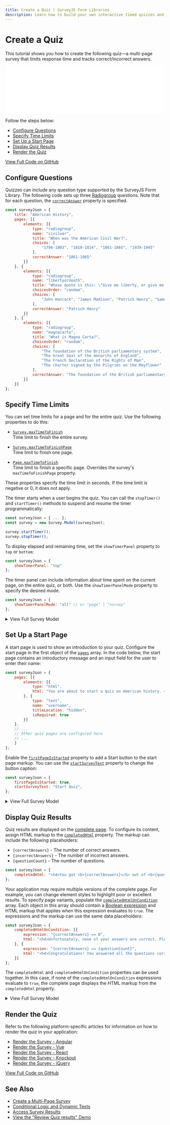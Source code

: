 ```yaml
---
title: Create a Quiz | SurveyJS Form Libraries
description: Learn how to build your own interactive timed quizzes and tests with SurveyJS. A step-by-step tutorial plus access to the full demo source code.
---
```

# Create a Quiz

This tutorial shows you how to create the following quiz&mdash;a multi-page survey that limits response time and tracks correct/incorrect answers. 

<iframe src="/proxy/github/code-examples/quiz/jquery/index.html"
    style="width:100%; border:0; border-radius: 4px; overflow:hidden;"
></iframe>

Follow the steps below:

- [Configure Questions](#configure-questions)
- [Specify Time Limits](#specify-time-limits)
- [Set Up a Start Page](#set-up-a-start-page)
- [Display Quiz Results](#display-quiz-results)
- [Render the Quiz](#render-the-quiz)

[View Full Code on GitHub](https://github.com/surveyjs/code-examples/tree/main/quiz/ (linkStyle))

## Configure Questions

Quizzes can include any question type supported by the SurveyJS Form Library. The following code sets up three [Radiogroup](https://surveyjs.io/Documentation/Library?id=questionradiogroupmodel) questions. Note that for each question, the [`correctAnswer`](https://surveyjs.io/Documentation/Library?id=Question#correctAnswer) property is specified.

```js
const surveyJson = {
    title: "American History",
    pages: [{
        elements: [{
            type: "radiogroup",
            name: "civilwar",
            title: "When was the American Civil War?",
            choices: [
                "1796-1803", "1810-1814", "1861-1865", "1939-1945"
            ],
            correctAnswer: "1861-1865"
        }]
    }, {
        elements: [{
            type: "radiogroup",
            name: "libertyordeath",
            title: "Whose quote is this: \"Give me liberty, or give me death\"?",
            choicesOrder: "random",
            choices: [
                "John Hancock", "James Madison", "Patrick Henry", "Samuel Adams"
            ],
            correctAnswer: "Patrick Henry"
        }]
    }, {
        elements: [{
            type: "radiogroup",
            name: "magnacarta",
            title: "What is Magna Carta?",
            choicesOrder: "random",
            choices: [
                "The foundation of the British parliamentary system",
                "The Great Seal of the monarchs of England",
                "The French Declaration of the Rights of Man",
                "The charter signed by the Pilgrims on the Mayflower"
            ],
            correctAnswer: "The foundation of the British parliamentary system"
        }]
    }]
};
```

## Specify Time Limits

You can set time limits for a page and for the entire quiz. Use the following properties to do this:

- [`Survey.maxTimeToFinish`](https://surveyjs.io/Documentation/Library?id=surveymodel#maxTimeToFinish)      
Time limit to finish the entire survey.

- [`Survey.maxTimeToFinishPage`](https://surveyjs.io/Documentation/Library?id=surveymodel#maxTimeToFinishPage)      
Time limit to finish one page.

- [`Page.maxTimeToFinish`](https://surveyjs.io/Documentation/Library?id=pagemodel#maxTimeToFinish)        
Time limit to finish a specific page. Overrides the survey's `maxTimeToFinishPage` property.

These properties specify the time limit in seconds. If the time limit is negative or 0, it does not apply.

The timer starts when a user begins the quiz. You can call the `stopTimer()` and `startTimer()` methods to suspend and resume the timer programmatically:

```js
const surveyJson = { ... };
const survey = new Survey.Model(surveyJson);

survey.startTimer();
survey.stopTimer();
```

To display elapsed and remaining time, set the `showTimerPanel` property to `top` or `bottom`:

```js
const surveyJson = {
    showTimerPanel: "top"
};
```

The timer panel can include information about time spent on the current page, on the entire quiz, or both. Use the `showTimerPanelMode` property to specify the desired mode:

```js
const surveyJson = {
    showTimerPanelMode: "all" // or "page" | "survey"
};
```

<details>
  <summary>View Full Survey Model</summary>

```js
const surveyJson = {
    title: "American History",
    showProgressBar: "bottom",
    showTimerPanel: "top",
    maxTimeToFinishPage: 10,
    maxTimeToFinish: 25,
    pages: [{
        elements: [{
            type: "radiogroup",
            name: "civilwar",
            title: "When was the American Civil War?",
            choices: [
                "1796-1803", "1810-1814", "1861-1865", "1939-1945"
            ],
            correctAnswer: "1861-1865"
        }]
    }, {
        elements: [{
            type: "radiogroup",
            name: "libertyordeath",
            title: "Whose quote is this: \"Give me liberty, or give me death\"?",
            choicesOrder: "random",
            choices: [
                "John Hancock", "James Madison", "Patrick Henry", "Samuel Adams"
            ],
            correctAnswer: "Patrick Henry"
        }]
    }, {
        elements: [{
            type: "radiogroup",
            name: "magnacarta",
            title: "What is Magna Carta?",
            choicesOrder: "random",
            choices: [
                "The foundation of the British parliamentary system",
                "The Great Seal of the monarchs of England",
                "The French Declaration of the Rights of Man",
                "The charter signed by the Pilgrims on the Mayflower"
            ],
            correctAnswer: "The foundation of the British parliamentary system"
        }]
    }]
};
```
</details>

## Set Up a Start Page

A start page is used to show an introduction to your quiz. Configure the start page in the first object of the [`pages`](https://surveyjs.io/Documentation/Library?id=surveymodel#pages) array. In the code below, the start page contains an introductory message and an input field for the user to enter their name:

```js
const surveyJson = {
    pages: [{
        elements: [{
            type: "html",
            html: "You are about to start a quiz on American history. <br>You will have 10 seconds for every question and 25 seconds to end the quiz.<br>Enter your name below and click <b>Start Quiz</b> to begin."
        }, {
            type: "text",
            name: "username",
            titleLocation: "hidden",
            isRequired: true
        }]
    },
    // ...
    // Other quiz pages are configured here
    // ...
    ]
};
```

Enable the [`firstPageIsStarted`](https://surveyjs.io/Documentation/Library?id=surveymodel#firstPageIsStarted) property to add a Start button to the start page markup. You can use the [`startSurveyText`](https://surveyjs.io/Documentation/Library?id=surveymodel#startSurveyText) property to change the button caption:

```js
const surveyJson = {
    firstPageIsStarted: true,
    startSurveyText: "Start Quiz",
};
```

<details>
  <summary>View Full Survey Model</summary>

```js
const surveyJson = {
    title: "American History",
    showProgressBar: "bottom",
    showTimerPanel: "top",
    maxTimeToFinishPage: 10,
    maxTimeToFinish: 25,
    firstPageIsStarted: true,
    startSurveyText: "Start Quiz",
    pages: [{
        elements: [{
            type: "html",
            html: "You are about to start a quiz on American history. <br>You will have 10 seconds for every question and 25 seconds to end the quiz.<br>Enter your name below and click <b>Start Quiz</b> to begin."
        }, {
            type: "text",
            name: "username",
            titleLocation: "hidden",
            isRequired: true
        }]
    }, {
        elements: [{
            type: "radiogroup",
            name: "civilwar",
            title: "When was the American Civil War?",
            choices: [
                "1796-1803", "1810-1814", "1861-1865", "1939-1945"
            ],
            correctAnswer: "1861-1865"
        }]
    }, {
        elements: [{
            type: "radiogroup",
            name: "libertyordeath",
            title: "Whose quote is this: \"Give me liberty, or give me death\"?",
            choicesOrder: "random",
            choices: [
                "John Hancock", "James Madison", "Patrick Henry", "Samuel Adams"
            ],
            correctAnswer: "Patrick Henry"
        }]
    }, {
        elements: [{
            type: "radiogroup",
            name: "magnacarta",
            title: "What is Magna Carta?",
            choicesOrder: "random",
            choices: [
                "The foundation of the British parliamentary system",
                "The Great Seal of the monarchs of England",
                "The French Declaration of the Rights of Man",
                "The charter signed by the Pilgrims on the Mayflower"
            ],
            correctAnswer: "The foundation of the British parliamentary system"
        }]
    }]
};
```
</details>

## Display Quiz Results

Quiz results are displayed on the [complete page](https://surveyjs.io/Documentation/Library?id=design-survey-create-a-multi-page-survey#complete-page). To configure its content, assign HTML markup to the [`completedHtml`](https://surveyjs.io/Documentation/Library?id=surveymodel#completedHtml) property. The markup can include the following placeholders:

- `{correctAnswers}` - The number of correct answers.
- `{incorrectAnswers}` - The number of incorrect answers.
- `{questionCount}` - The number of questions.

```js
const surveyJson = {
    completedHtml: "<h4>You got <b>{correctAnswers}</b> out of <b>{questionCount}</b> correct answers.</h4>",
};
```

Your application may require multiple versions of the complete page. For example, you can change element styles to highlight poor or excellent results. To specify page variants, populate the [`completedHtmlOnCondition`](https://surveyjs.io/Documentation/Library?id=surveymodel#completedHtmlOnCondition) array. Each object in this array should contain a [Boolean expression](https://surveyjs.io/Documentation/Library?id=design-survey-conditional-display#boolean-expressions) and HTML markup that applies when this expression evaluates to `true`. The expressions and the markup can use the same data placeholders:

```js
const surveyJson = {
    completedHtmlOnCondition: [{
        expression: "{correctAnswers} == 0",
        html: "<h4>Unfortunately, none of your answers are correct. Please try again.</h4>"
    }, {
        expression: "{correctAnswers} == {questionCount}",
        html: "<h4>Congratulations! You answered all the questions correctly!</h4>"
    }]
};
```

The `completedHtml` and `completedHtmlOnCondition` properties can be used together. In this case, if none of the `completedHtmlOnCondition` expressions evaluate to `true`, the complete page displays the HTML markup from the `completedHtml` property.

<details>
  <summary>View Full Survey Model</summary>

```js
const surveyJson = {
    title: "American History",
    showProgressBar: "bottom",
    showTimerPanel: "top",
    maxTimeToFinishPage: 10,
    maxTimeToFinish: 25,
    firstPageIsStarted: true,
    startSurveyText: "Start Quiz",
    pages: [{
        elements: [{
            type: "html",
            html: "You are about to start a quiz on American history. <br>You will have 10 seconds for every question and 25 seconds to end the quiz.<br>Enter your name below and click <b>Start Quiz</b> to begin."
        }, {
            type: "text",
            name: "username",
            titleLocation: "hidden",
            isRequired: true
        }]
    }, {
        elements: [{
            type: "radiogroup",
            name: "civilwar",
            title: "When was the American Civil War?",
            choices: [
                "1796-1803", "1810-1814", "1861-1865", "1939-1945"
            ],
            correctAnswer: "1861-1865"
        }]
    }, {
        elements: [{
            type: "radiogroup",
            name: "libertyordeath",
            title: "Whose quote is this: \"Give me liberty, or give me death\"?",
            choicesOrder: "random",
            choices: [
                "John Hancock", "James Madison", "Patrick Henry", "Samuel Adams"
            ],
            correctAnswer: "Patrick Henry"
        }]
    }, {
        elements: [{
            type: "radiogroup",
            name: "magnacarta",
            title: "What is Magna Carta?",
            choicesOrder: "random",
            choices: [
                "The foundation of the British parliamentary system",
                "The Great Seal of the monarchs of England",
                "The French Declaration of the Rights of Man",
                "The charter signed by the Pilgrims on the Mayflower"
            ],
            correctAnswer: "The foundation of the British parliamentary system"
        }]
    }],
    completedHtml: "<h4>You got <b>{correctAnswers}</b> out of <b>{questionCount}</b> correct answers.</h4>",
    completedHtmlOnCondition: [{
        expression: "{correctAnswers} == 0",
        html: "<h4>Unfortunately, none of your answers are correct. Please try again.</h4>"
    }, {
        expression: "{correctAnswers} == {questionCount}",
        html: "<h4>Congratulations! You answered all the questions correctly!</h4>"
    }]
};
```
</details>

## Render the Quiz

Refer to the following platform-specific articles for information on how to render the quiz in your application:

- [Render the Survey - Angular](https://surveyjs.io/form-library/documentation/get-started-angular#render-the-survey)
- [Render the Survey - Vue](https://surveyjs.io/form-library/documentation/get-started-vue#render-the-survey)
- [Render the Survey - React](https://surveyjs.io/form-library/documentation/get-started-react#render-the-survey)
- [Render the Survey - Knockout](https://surveyjs.io/form-library/documentation/get-started-knockout#render-the-survey)
- [Render the Survey - jQuery](https://surveyjs.io/form-library/documentation/get-started-jquery#render-the-survey)

[View Full Code on GitHub](https://github.com/surveyjs/code-examples/tree/main/quiz/ (linkStyle))

## See Also

- [Create a Multi-Page Survey](https://surveyjs.io/Documentation/Library?id=design-survey-create-a-multi-page-survey)
- [Conditional Logic and Dynamic Texts](https://surveyjs.io/Documentation/Library?id=design-survey-conditional-logic)
- [Access Survey Results](https://surveyjs.io/Documentation/Library?id=handle-survey-results-access)
- [View the "Review Quiz results" Demo](https://surveyjs.io/form-library/examples/survey-quiz-results/ (linkStyle))